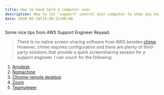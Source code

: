 ```yaml
---
title: How to hand hold a computer user
description: How to let "support" control your computer to show you how to do something!
date: 2020-05-20T14:58:21+08:00
---
```


Some nice tips from AWS Support Engineer Reyaad:

> There is no native screen-sharing software from AWS besides
> [chime](https://aws.amazon.com/chime/getting-started/). However, chime requires
> configuration and there are plenty of third-party solutions that provide a
> quick screensharing session for a support engineer. I can vouch for the
> following:

1. [Anydesk](https://anydesk.com/)
2. [Nomachine](https://www.nomachine.com/)
3. [Chrome remote desktop](https://remotedesktop.google.com/?pli=1)
4. [Zoom](https://support.zoom.us/hc/en-us/articles/201362153-Sharing-your-screen)
5. [Teamviewer](https://www.teamviewer.com/en/)
